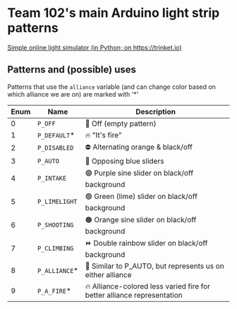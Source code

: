 # Team 102's main Arduino light strip patterns
[Simple online light simulator (in Python; on https://trinket.io)](https://trinket.io/python/502dfc496f?runOption=run&showInstructions=true)

## Patterns and (possible) uses
Patterns that use the `alliance` variable (and can change color based on which alliance we are on) are marked with '*'

| Enum | Name | Description |
| ---- | ---- | ----------- |
| 0 | `P_OFF` | 🚫 Off (empty pattern) |
| 1 | `P_DEFAULT`* | 🔥 "It's fire" |
| 2 | `P_DISABLED` | ⛔ Alternating orange & black/off |
| 3 | `P_AUTO` | 🔁 Opposing blue sliders |
| 4 | `P_INTAKE` | 🟣 Purple sine slider on black/off background |
| 5 | `P_LIMELIGHT` | 🟢 Green (lime) slider on black/off background |
| 6 | `P_SHOOTING` | 🟠 Orange sine slider on black/off background |
| 7 | `P_CLIMBING` | ⏩ Double rainbow slider on black/off background |
| 8 | `P_ALLIANCE`* | 🚩 Similar to P_AUTO, but represents us on either alliance |
| 9 | `P_A_FIRE`* | 🔥 Alliance-colored less varied fire for better alliance representation |